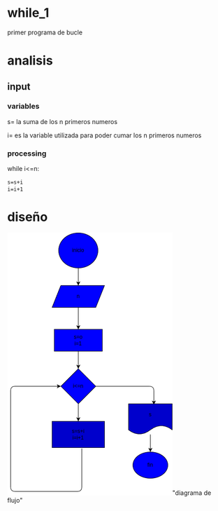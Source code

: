 # while_1
primer programa de bucle

# analisis

## input

### variables

s= la suma de los n primeros numeros

i= es la variable utilizada para poder cumar los n primeros numeros


### processing

while i<=n:

    s=s+i
    i=i+1

# diseño

![diagrama de flujo](diagrama.png)"diagrama de flujo"
